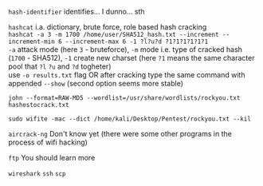 `hash-identifier`  identifies... I dunno... sth  

`hashcat` i.a. dictionary, brute force, role based hash cracking   
`hashcat -a 3 -m 1700 /home/user/SHA512_hash.txt --increment --increment-min 6 --increment-max 6 -1 ?l?u?d ?1?1?1?1?1?1`    
`-a` attack mode (here `3` - bruteforce), `-m` mode i.e. type of cracked hash (`1700` - SHA512), `-1` create new charset  (here `?1` means the same character pool that `?l` `?u` and `?d` togheter)  
use `-o results.txt` flag OR after cracking type the same command with appended `--show` (second option seems more stable)

`john --format=RAW-MD5 --wordlist=/usr/share/wordlists/rockyou.txt hashestocrack.txt`

`sudo wifite -mac --dict /home/kali/Desktop/Pentest/rockyou.txt --kil`

`aircrack-ng`  Don't know yet (there were some other programs in the process of wifi hacking)

`ftp` You should learn more

`wireshark`
`ssh`
`scp`

